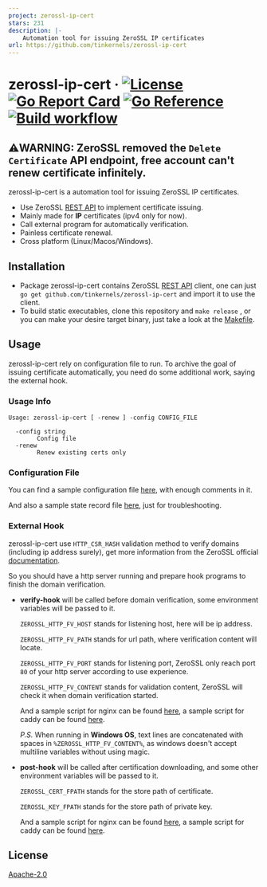 ```yaml
---
project: zerossl-ip-cert
stars: 231
description: |-
    Automation tool for issuing ZeroSSL IP certificates
url: https://github.com/tinkernels/zerossl-ip-cert
---
```


# zerossl-ip-cert &middot; [![License](https://img.shields.io/hexpm/l/plug?logo=Github&style=flat)](https://github.com/tinkernels/zerossl-ip-cert/blob/master/LICENSE) [![Go Report Card](https://goreportcard.com/badge/github.com/tinkernels/zerossl-ip-cert)](https://goreportcard.com/report/github.com/tinkernels/zerossl-ip-cert) [![Go Reference](https://pkg.go.dev/badge/github.com/tinkernels/zerossl-ip-cert.svg)](https://pkg.go.dev/github.com/tinkernels/zerossl-ip-cert) [![Build workflow](https://github.com/tinkernels/zerossl-ip-cert/actions/workflows/build.yml/badge.svg)](https://github.com/tinkernels/zerossl-ip-cert/actions/workflows/build.yml)

## ⚠️WARNING: ZeroSSL removed the `Delete Certificate` API endpoint, free account can't renew certificate infinitely.

zerossl-ip-cert is a automation tool for issuing ZeroSSL IP certificates.

* Use ZeroSSL [REST API](https://zerossl.com/documentation/api/)  to implement certificate issuing.
* Mainly made for **IP** certificates (ipv4 only for now).
* Call external program for automatically verification.
* Painless certificate renewal.
* Cross platform (Linux/Macos/Windows).

## Installation

* Package zerossl-ip-cert contains ZeroSSL [REST API](https://zerossl.com/documentation/api/) client, one can
  just `go get github.com/tinkernels/zerossl-ip-cert` and import it to use the client.
* To build static executables, clone this repository and `make release` , or you can make your desire target binary, just take a look at the [Makefile](https://github.com/tinkernels/zerossl-ip-cert/blob/master/Makefile).

## Usage

zerossl-ip-cert rely on configuration file to run. To archive the goal of issuing certificate automatically, you need do some additional work, saying the external hook.

### Usage Info

```
Usage: zerossl-ip-cert [ -renew ] -config CONFIG_FILE

  -config string
        Config file
  -renew
        Renew existing certs only
```

### Configuration File

You can find a sample configuration file [here](https://github.com/tinkernels/zerossl-ip-cert/blob/master/exec/sample-config.yaml), with enough comments in it.

 And also a sample  state record file [here](https://github.com/tinkernels/zerossl-ip-cert/blob/master/exec/sample-current.yaml), just for troubleshooting.

### External Hook

zerossl-ip-cert use `HTTP_CSR_HASH` validation method to verify domains (including ip address surely), get more information from the ZeroSSL official [documentation](https://zerossl.com/documentation/api/verify-domains/).

So you should have a http server running and prepare hook programs to finish the domain verification.

* **verify-hook** will be called before domain verification, some environment variables will be passed to it.

  `ZEROSSL_HTTP_FV_HOST` stands for listening host, here will be ip address.

  `ZEROSSL_HTTP_FV_PATH` stands for url path, where verification content will locate.

  `ZEROSSL_HTTP_FV_PORT` stands for listening port, ZeroSSL only reach port `80` of your http server according to use experience.

  `ZEROSSL_HTTP_FV_CONTENT` stands for validation content, ZeroSSL will check it when domain verification started.

  And a sample script for nginx can be found [here](https://github.com/tinkernels/zerossl-ip-cert/blob/master/exec/sample-nginx-verify-hook.sh), a sample script for caddy can be found [here](https://github.com/tinkernels/zerossl-ip-cert/blob/master/exec/sample-caddy-verify-hook.cmd).

  *P.S.* When running in **Windows OS**, text lines are concatenated with spaces in `%ZEROSSL_HTTP_FV_CONTENT%`, as windows doesn't accept multiline variables without using magic.

* **post-hook** will be called after certification downloading, and some other environment variables will be passed to it.

  `ZEROSSL_CERT_FPATH` stands for the store path of certificate.

  `ZEROSSL_KEY_FPATH` stands for the store path of private key.

  And a sample script for nginx can be found [here](https://github.com/tinkernels/zerossl-ip-cert/blob/master/exec/sample-nginx-post-hook.sh), a sample script for caddy can be found [here](https://github.com/tinkernels/zerossl-ip-cert/blob/master/exec/sample-caddy-post-hook.cmd).

## License

[Apache-2.0](https://github.com/tinkernels/zerossl-ip-cert/blob/master/LICENSE)

